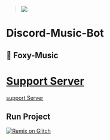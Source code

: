 >![](https://cdn.discordapp.com/attachments/675669552796925987/827826023822917692/unknown.png)

# Discord-Music-Bot
## 🦊 Foxy-Music

# [Support Server](https://discord.gg/B4qDFWCw6k)
[support Server](https://discord.gg/B4qDFWCw6k)

## Run Project
[![Remix on Glitch](https://cdn.glitch.com/2703baf2-b643-4da7-ab91-7ee2a2d00b5b%2Fremix-button.svg)](https://glitch.com/edit/#!/import/github.com/Romilchavda/Foxy-Music.git)
